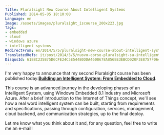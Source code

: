 ```yaml
---
Title: Pluralsight New Course About Intelligent Systems
Published: 2014-05-05 18:10:00
Language: en
Image: /assets/images/pluralsight_iscourse_200x223.jpg
Tags:
- embedded
- cloud
- windows azure
- intelligent systems
RedirectFrom: en/2014/5/5/pluralsight-new-course-about-intelligent-systems.aspx
TranslatedRefs: it/post/2014/5/5/nuovo-corso-pluralsight-su-intelligent-systems.md
DisqusId: 6188C235B75D6CFE24C5E544B0DDA4608678A856BE3EBCD020F3E8757F064BB4
---
```

I'm very happy to announce that my second Pluralsight course has been published today:**<a href="http://www.pluralsight.com/training/Courses/TableOfContents/building-intelligent-system-embedded-to-cloud" target="_blank">Building an Intelligent System: From Embedded to Cloud</a>**.

<span>This course is an advanced journey in the developing phases of an Intelligent System, using Windows Embedded 8.1 Industry and Microsoft Azure. After a brief introduction to the Internet of Things concept, we'll see how a real word intelligent system can be built, starting from requirements and specifications, passing through configuration, services, management, cloud backend, and communication strategies, up to the final deploy.</span>

Let me know what you think about it and, for any question, feel free to write me an e-mail!